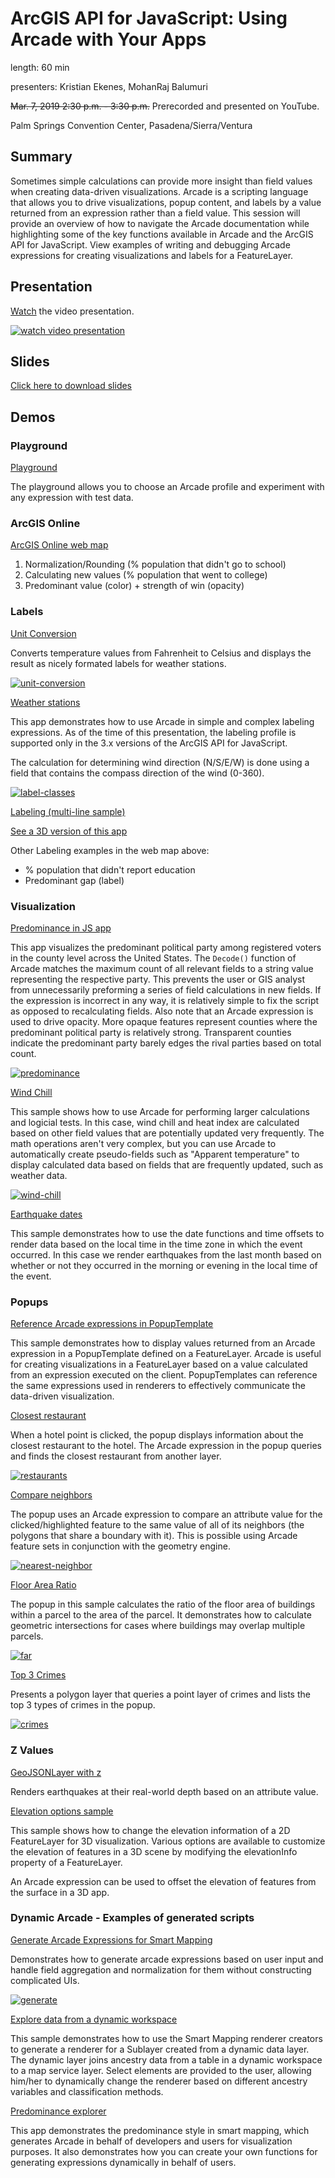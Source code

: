 # ArcGIS API for JavaScript: Using Arcade with Your Apps

length: 60 min

presenters: Kristian Ekenes, MohanRaj Balumuri

~~Mar. 7, 2019 2:30 p.m. - 3:30 p.m.~~ Prerecorded and presented on YouTube.

Palm Springs Convention Center, Pasadena/Sierra/Ventura

## Summary

Sometimes simple calculations can provide more insight than field values when creating data-driven visualizations. Arcade is a scripting language that allows you to drive visualizations, popup content, and labels by a value returned from an expression rather than a field value. This session will provide an overview of how to navigate the Arcade documentation while highlighting some of the key functions available in Arcade and the ArcGIS API for JavaScript. View examples of writing and debugging Arcade expressions for creating visualizations and labels for a FeatureLayer.

## Presentation

[Watch](https://www.youtube.com/watch?v=5_Aqj2K1u9Q) the video presentation.

[![watch video presentation](https://i.ytimg.com/vi/5_Aqj2K1u9Q/hqdefault.jpg)](https://www.youtube.com/watch?v=5_Aqj2K1u9Q)

## Slides

[Click here to download slides](https://github.com/ekenes/conferences/raw/master/ds-2020/presentations/arcade/slides.pptx)

## Demos

### Playground

[Playground](https://developers.arcgis.com/arcade/playground/)

The playground allows you to choose an Arcade profile and experiment with any expression with test data.

### ArcGIS Online

[ArcGIS Online web map](https://jsapi.maps.arcgis.com/home/webmap/viewer.html?webmap=f3f83b97f9c14c1abe79ed49810ba023)

1. Normalization/Rounding (% population that didn't go to school)
2. Calculating new values (% population that went to college)
3. Predominant value (color) + strength of win (opacity)

### Labels

[Unit Conversion](https://ekenes.github.io/conferences/ds-2020/arcade/demos/unit-conversion/)

Converts temperature values from Fahrenheit to Celsius and displays the result as nicely formated labels for weather stations.

[![unit-conversion](images/unit-conversion.png)](https://ekenes.github.io/conferences/ds-2020/arcade/demos/unit-conversion/)

[Weather stations](https://developers.arcgis.com/javascript/latest/sample-code/labels-multiple-classes/index.html)

This app demonstrates how to use Arcade in simple and complex labeling expressions. As of the time of this presentation, the labeling profile is supported only in the 3.x versions of the ArcGIS API for JavaScript.

The calculation for determining wind direction (N/S/E/W) is done using a field that contains the compass direction of the wind (0-360).

[![label-classes](images/label-classes.png)](https://developers.arcgis.com/javascript/latest/sample-code/labels-multiple-classes/index.html)

[Labeling (multi-line sample)]((https://developers.arcgis.com/javascript/latest/sample-code/labels-multiline/index.html))

[See a 3D version of this app](https://developers.arcgis.com/javascript/latest/sample-code/layers-featurelayer-labeling-3d/live/index.html)

Other Labeling examples in the web map above:

- % population that didn't report education
- Predominant gap (label)

### Visualization

[Predominance in JS app](https://ekenes.github.io/conferences/ds-2020/arcade/demos/political-parties/)

This app visualizes the predominant political party among registered voters in the county level across the United States. The `Decode()` function of Arcade matches the maximum count of all relevant fields to a string value representing the respective party. This prevents the user or GIS analyst from unnecessarily preforming a series of field calculations in new fields. If the expression is incorrect in any way, it is relatively simple to fix the script as opposed to recalculating fields. Also note that an Arcade expression is used to drive opacity. More opaque features represent counties where the predominant political party is relatively strong. Transparent counties indicate the predominant party barely edges the rival parties based on total count.

[![predominance](images/predominance.png)](https://ekenes.github.io/conferences/ds-2020/arcade/demos/political-parties/)

[Wind Chill](https://ekenes.github.io/conferences/ds-2020/arcade/demos/wind-chill/)

This sample shows how to use Arcade for performing larger calculations and logicial tests. In this case, wind chill and heat index are calculated based on other field values that are potentially updated very frequently. The math operations aren't very complex, but you can use Arcade to automatically create pseudo-fields such as "Apparent temperature" to display calculated data based on fields that are frequently updated, such as weather data.

[![wind-chill](images/wind-chill.png)](https://ekenes.github.io/conferences/ds-2020/arcade/demos/wind-chill/)

[Earthquake dates](https://ekenes.github.io/esri-js-samples/4/visualization/arcade-time-day/)

This sample demonstrates how to use the date functions and time offsets to render data based on the local time in the time zone in which the event occurred. In this case we render earthquakes from the last month based on whether or not they occurred in the morning or evening in the local time of the event.

### Popups

[Reference Arcade expressions in PopupTemplate](https://ekenes.github.io/conferences/ds-2020/arcade/demos/popup-template/)

This sample demonstrates how to display values returned from an Arcade expression in a PopupTemplate defined on a FeatureLayer. Arcade is useful for creating visualizations in a FeatureLayer based on a value calculated from an expression executed on the client. PopupTemplates can reference the same expressions used in renderers to effectively communicate the data-driven visualization.

[Closest restaurant](https://ekenes.github.io/conferences/ds-2020/arcade/demos/popup-featuresets/closest-restaurant.html)

When a hotel point is clicked, the popup displays information about the closest restaurant to the hotel. The Arcade expression in the popup queries and finds the closest restaurant from another layer.

[![restaurants](images/restaurants.png)](https://ekenes.github.io/conferences/ds-2020/arcade/demos/popup-featuresets/closest-restaurant.html)

[Compare neighbors](https://ekenes.github.io/conferences/ds-2020/arcade/demos/popup-featuresets/compare-neighbors.html)

The popup uses an Arcade expression to compare an attribute value for the clicked/highlighted feature to the same value of all of its neighbors (the polygons that share a boundary with it). This is possible using Arcade feature sets in conjunction with the geometry engine.

[![nearest-neighbor](images/nearest-neighbor.png)](https://ekenes.github.io/conferences/ds-2020/arcade/demos/popup-featuresets/compare-neighbors.html)

[Floor Area Ratio](https://ekenes.github.io/conferences/ds-2020/arcade/demos/popup-featuresets/floor-area-ratio.html)

The popup in this sample calculates the ratio of the floor area of buildings within a parcel to the area of the parcel. It demonstrates how to calculate geometric intersections for cases where buildings may overlap multiple parcels.

[![far](images/far.png)](https://ekenes.github.io/conferences/ds-2020/arcade/demos/popup-featuresets/floor-area-ratio.html)

[Top 3 Crimes](https://ekenes.github.io/conferences/ds-2020/arcade/demos/popup-featuresets/top-3-crimes.html)

Presents a polygon layer that queries a point layer of crimes and lists the top 3 types of crimes in the popup.

[![crimes](images/crimes.png)](https://ekenes.github.io/conferences/ds-2020/arcade/demos/popup-featuresets/top-3-crimes.html)

### Z Values

[GeoJSONLayer with z](https://ycabon.github.io/2019-devsummit-plenary/2_geojson.html)

Renders earthquakes at their real-world depth based on an attribute value.

[Elevation options sample](https://developers.arcgis.com/javascript/latest/sample-code/scene-elevationinfo/live/index.html)

This sample shows how to change the elevation information of a 2D FeatureLayer for 3D visualization. Various options are available to customize the elevation of features in a 3D scene by modifying the elevationInfo property of a FeatureLayer.

An Arcade expression can be used to offset the elevation of features from the surface in a 3D app.

### Dynamic Arcade - Examples of generated scripts

[Generate Arcade Expressions for Smart Mapping](https://ekenes.github.io/conferences/ds-2020/arcade/demos/generate-arcade/)

Demonstrates how to generate arcade expressions based on user input and handle field aggregation and normalization for them without constructing complicated UIs.

[![generate](images/generate.png)](https://ekenes.github.io/conferences/ds-2020/arcade/demos/generate-arcade/)

[Explore data from a dynamic workspace](https://developers.arcgis.com/javascript/latest/sample-code/visualization-sm-sublayer/index.html)

This sample demonstrates how to use the Smart Mapping renderer creators to generate a renderer for a Sublayer created from a dynamic data layer. The dynamic layer joins ancestry data from a table in a dynamic workspace to a map service layer. Select elements are provided to the user, allowing him/her to dynamically change the renderer based on different ancestry variables and classification methods.

[Predominance explorer](https://ekenes.github.io/esri-ts-samples/visualization/smart-mapping/predominance/popup-template/)

This app demonstrates the predominance style in smart mapping, which generates Arcade in behalf of developers and users for visualization purposes. It also demonstrates how you can create your own functions for generating expressions dynamically in behalf of users.
